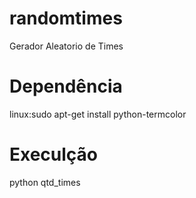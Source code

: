 # randomtimes
Gerador Aleatorio de Times
# Dependência
  linux:sudo apt-get install python-termcolor
# Execulção
  python qtd_times
